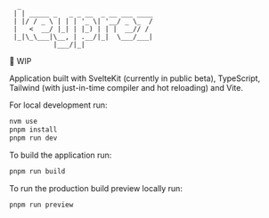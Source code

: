       _
     | | _____ _   _ _ __  _ __ ___ ____
     | |/ / _ \ | | | '_ \| '__/ _ \_  /
     |   <  __/ |_| | |_) | | |  __// /
     |_|\_\___|\__, | .__/|_|  \___/___|
               |___/|_|

🚧 WIP

Application built with SvelteKit (currently in public beta), TypeScript, Tailwind (with just-in-time compiler and hot reloading) and Vite.

For local development run:

```bash
nvm use
pnpm install
pnpm run dev
```

To build the application run:

```bash
pnpm run build
```

To run the production build preview locally run:

```bash
pnpm run preview
```
